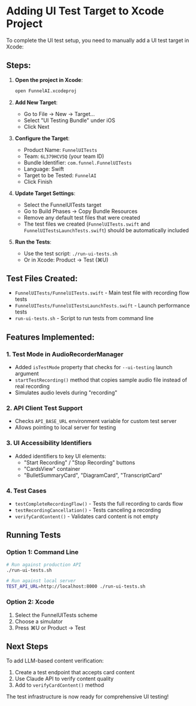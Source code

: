 # Adding UI Test Target to Xcode Project

To complete the UI test setup, you need to manually add a UI test target in Xcode:

## Steps:

1. **Open the project in Xcode**:
   ```bash
   open FunnelAI.xcodeproj
   ```

2. **Add New Target**:
   - Go to File → New → Target...
   - Select "UI Testing Bundle" under iOS
   - Click Next

3. **Configure the Target**:
   - Product Name: `FunnelUITests`
   - Team: `6L379HCV5Q` (your team ID)
   - Bundle Identifier: `com.funnel.FunnelUITests`
   - Language: Swift
   - Target to be Tested: `FunnelAI`
   - Click Finish

4. **Update Target Settings**:
   - Select the FunnelUITests target
   - Go to Build Phases → Copy Bundle Resources
   - Remove any default test files that were created
   - The test files we created (`FunnelUITests.swift` and `FunnelUITestsLaunchTests.swift`) should be automatically included

5. **Run the Tests**:
   - Use the test script: `./run-ui-tests.sh`
   - Or in Xcode: Product → Test (⌘U)

## Test Files Created:

- `FunnelUITests/FunnelUITests.swift` - Main test file with recording flow tests
- `FunnelUITests/FunnelUITestsLaunchTests.swift` - Launch performance tests
- `run-ui-tests.sh` - Script to run tests from command line

## Features Implemented:

### 1. Test Mode in AudioRecorderManager
- Added `isTestMode` property that checks for `--ui-testing` launch argument
- `startTestRecording()` method that copies sample audio file instead of real recording
- Simulates audio levels during "recording"

### 2. API Client Test Support
- Checks `API_BASE_URL` environment variable for custom test server
- Allows pointing to local server for testing

### 3. UI Accessibility Identifiers
- Added identifiers to key UI elements:
  - "Start Recording" / "Stop Recording" buttons
  - "CardsView" container
  - "BulletSummaryCard", "DiagramCard", "TranscriptCard"

### 4. Test Cases
- `testCompleteRecordingFlow()` - Tests the full recording to cards flow
- `testRecordingCancellation()` - Tests canceling a recording
- `verifyCardContent()` - Validates card content is not empty

## Running Tests

### Option 1: Command Line
```bash
# Run against production API
./run-ui-tests.sh

# Run against local server
TEST_API_URL=http://localhost:8000 ./run-ui-tests.sh
```

### Option 2: Xcode
1. Select the FunnelUITests scheme
2. Choose a simulator
3. Press ⌘U or Product → Test

## Next Steps

To add LLM-based content verification:
1. Create a test endpoint that accepts card content
2. Use Claude API to verify content quality
3. Add to `verifyCardContent()` method

The test infrastructure is now ready for comprehensive UI testing!